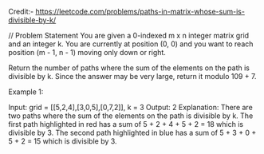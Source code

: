 Credit:- https://leetcode.com/problems/paths-in-matrix-whose-sum-is-divisible-by-k/

// Problem Statement
You are given a 0-indexed m x n integer matrix grid and an integer k.
 You are currently at position (0, 0) and you want to reach position (m - 1, n - 1) moving only down or right.

Return the number of paths where the sum of the elements on the path is divisible by k.
Since the answer may be very large, return it modulo 109 + 7.

Example 1:

Input: grid = [[5,2,4],[3,0,5],[0,7,2]], k = 3
Output: 2
Explanation: There are two paths where the sum of the elements on the path is divisible by k.
The first path highlighted in red has a sum of 5 + 2 + 4 + 5 + 2 = 18 which is divisible by 3.
The second path highlighted in blue has a sum of 5 + 3 + 0 + 5 + 2 = 15 which is divisible by 3.